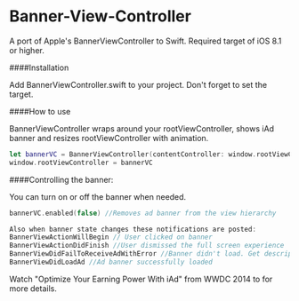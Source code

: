 # Banner-View-Controller

A port of Apple's BannerViewController to Swift. Required target of iOS 8.1 or higher.

####Installation

Add BannerViewController.swift to your project. Don't forget to set the target.

####How to use

BannerViewController wraps around your rootViewController, shows iAd banner and resizes rootViewController with animation.

```swift
let bannerVC = BannerViewController(contentController: window.rootViewController)
window.rootViewController = bannerVC
```

####Controlling the banner:

You can turn on or off the banner when needed.

```swift
bannerVC.enabled(false) //Removes ad banner from the view hierarchy 
```

```swift
Also when banner state changes these notifications are posted:
BannerViewActionWillBegin // User clicked on banner
BannerViewActionDidFinish //User dismissed the full screen experience
BannerViewDidFailToReceiveAdWithError //Banner didn't load. Get description from userinfo["error"] (String)
BannerViewDidLoadAd //Ad banner successfully loaded
```

Watch "Optimize Your Earning Power With iAd" from WWDC 2014 to for more details.
